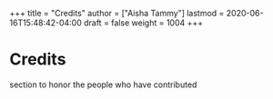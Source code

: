 +++
title = "Credits"
author = ["Aisha Tammy"]
lastmod = 2020-06-16T15:48:42-04:00
draft = false
weight = 1004
+++

# Credits

section to honor the people who have contributed
